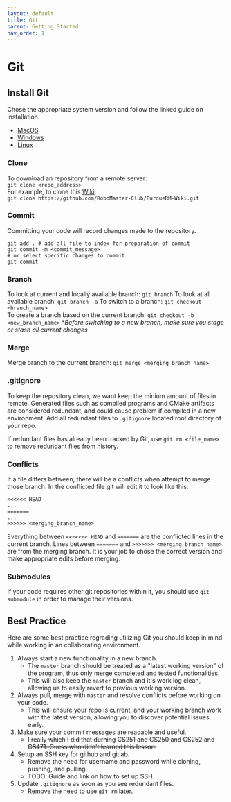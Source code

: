 ```yaml
---
layout: default
title: Git
parent: Getting Started
nav_order: 1
---
```


# Git

## Install Git
Chose the appropriate system version and follow the linked guide on installation. 
- [MacOS](https://git-scm.com/download/mac)
- [Windows](https://git-scm.com/download/win)
- [Linux](https://git-scm.com/download/linux)

### Clone
To download an repository from a remote server:   
```git clone <repo_address>```    
For example, to clone this [Wiki](https://github.com/RoboMaster-Club/PurdueRM-Wiki):   
```git clone https://github.com/RoboMaster-Club/PurdueRM-Wiki.git```

### Commit
Committing your code will record changes made to the repository.  
```
git add . # add all file to index for preparation of commit
git commit -m <commit_message> 
# or select specific changes to commit
git commit 
```

### Branch
To look at current and locally available branch:
```git branch```
To look at all available branch:
```git branch -a```
To switch to a branch:
```git checkout <branch_name>```   
To create a branch based on the current branch:
```git checkout -b <new_branch_name>```
**Before switching to a new branch, make sure you stage or stash all current changes*

### Merge
Merge branch to the current branch:
```git merge <merging_branch_name>```

### .gitignore
To keep the repository clean, we want keep the minium amount of files in remote. Generated files such as compiled programs and CMake artifacts are considered redundant, and could cause problem if compiled in a new environment. Add all redundant files to ```.gitignore``` located root directory of your repo. 

If redundant files has already been tracked by Git, use ```git rm <file_name>``` to remove redundant files from history. 

### Conflicts

If a file differs between, there will be a conflicts when attempt to merge those branch. In the conflicted file git will edit it to look like this: 
```
<<<<<< HEAD
...
=======
...
>>>>>> <merging_branch_name>
```
Everything between ```<<<<<<< HEAD``` and ```=======``` are the conflicted lines in the current branch. Lines between ```=======``` and ```>>>>>>> <merging_branch_name>``` are from the merging branch. It is your job to chose the correct version and make appropriate edits before merging. 

### Submodules 

If your code requires other git repositories within it, you should use ```git submodule``` in order to manage their versions. 

## Best Practice 
Here are some best practice regrading utilizing Git you should keep in mind while working in an collaborating environment.  
1. Always start a new functionality in a new branch. 
   - The ```master``` branch should be treated as a "latest working version" of the program, thus only merge completed and tested functionalities. 
   - This will also keep the ```master``` branch and it's work log clean, allowing us to easily revert to previous working version. 
2. Always pull, merge with ```master``` and resolve conflicts before working on your code. 
   - This will ensure your repo is current, and your working branch work with the latest version, allowing you to discover potential issues early. 
3. Make sure your commit messages are readable and useful. 
   - ~~I really which I did that durning CS251 and CS250 and CS252 and CS471. Guess who didn't learned this lesson.~~ 
4. Setup an SSH key for github and gitlab.
   - Remove the need for username and password while cloning, pushing, and pulling. 
   - TODO: Guide and link on how to set up SSH. 
5. Update ```.gitignore``` as soon as you see redundant files. 
   - Remove the need to use ```git rm``` later. 
